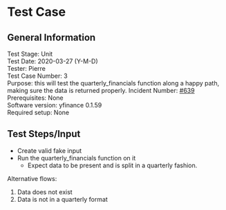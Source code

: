 # Test Case
## General Information
Test Stage: Unit  
Test Date: 2020-03-27 (Y-M-D)  
Tester: Pierre  
Test Case Number: 3  
Purpose: this will test the quarterly_financials function along a happy path, making sure the data is returned properly. 
Incident Number: [#639](https://github.com/ranaroussi/yfinance/issues/639)  
Prerequisites: None  
Software version: yfinance 0.1.59  
Required setup: None
## Test Steps/Input
 - Create valid fake input
 - Run the quarterly_financials function on it
    - Expect data to be present and is split in a quarterly fashion.

Alternative flows:
 1. Data does not exist
 2. Data is not in a quarterly format